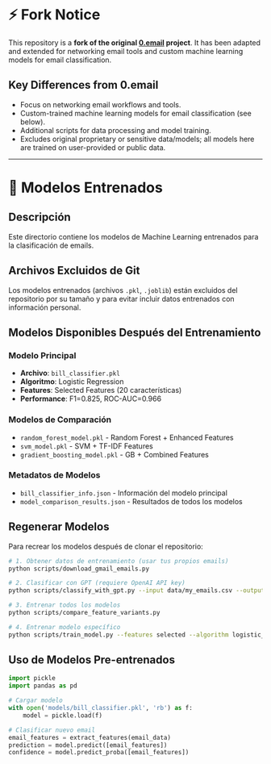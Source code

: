 # ⚡️ Fork Notice

This repository is a **fork of the original [0.email](https://github.com/0email/0.email) project**. It has been adapted and extended for networking email tools and custom machine learning models for email classification.

## Key Differences from 0.email
- Focus on networking email workflows and tools.
- Custom-trained machine learning models for email classification (see below).
- Additional scripts for data processing and model training.
- Excludes original proprietary or sensitive data/models; all models here are trained on user-provided or public data.

---

# 🤖 Modelos Entrenados

## Descripción

Este directorio contiene los modelos de Machine Learning entrenados para la clasificación de emails.

## Archivos Excluidos de Git

Los modelos entrenados (archivos `.pkl`, `.joblib`) están excluidos del repositorio por su tamaño y para evitar incluir datos entrenados con información personal.

## Modelos Disponibles Después del Entrenamiento

### Modelo Principal
- **Archivo**: `bill_classifier.pkl`
- **Algoritmo**: Logistic Regression 
- **Features**: Selected Features (20 características)
- **Performance**: F1=0.825, ROC-AUC=0.966

### Modelos de Comparación
- `random_forest_model.pkl` - Random Forest + Enhanced Features
- `svm_model.pkl` - SVM + TF-IDF Features  
- `gradient_boosting_model.pkl` - GB + Combined Features

### Metadatos de Modelos
- `bill_classifier_info.json` - Información del modelo principal
- `model_comparison_results.json` - Resultados de todos los modelos

## Regenerar Modelos

Para recrear los modelos después de clonar el repositorio:

```bash
# 1. Obtener datos de entrenamiento (usar tus propios emails)
python scripts/download_gmail_emails.py

# 2. Clasificar con GPT (requiere OpenAI API key)
python scripts/classify_with_gpt.py --input data/my_emails.csv --output data/labeled_emails.csv

# 3. Entrenar todos los modelos
python scripts/compare_feature_variants.py

# 4. Entrenar modelo específico
python scripts/train_model.py --features selected --algorithm logistic_regression
```

## Uso de Modelos Pre-entrenados

```python
import pickle
import pandas as pd

# Cargar modelo
with open('models/bill_classifier.pkl', 'rb') as f:
    model = pickle.load(f)

# Clasificar nuevo email
email_features = extract_features(email_data)
prediction = model.predict([email_features])
confidence = model.predict_proba([email_features])
``` 
